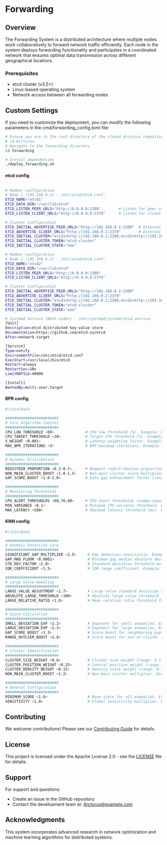 # Forwarding

## Overview

The Forwarding System is a distributed architecture where multiple nodes work collaboratively to forward network traffic efficiently. Each node in the system deploys forwarding functionality and participates in a coordinated network that ensures optimal data transmission across different geographical locations.


### Prerequisites

- etcd cluster (v3.5+)
- Linux-based operating system
- Network access between all forwarding nodes

## Custom Settings
If you need to customize the deployment, you can modify the following parameters in the cmd/forwarding_config.toml file:

```bash
# Ensure you are in the root directory of the cloned Arcturus repository
# cd Arcturus
# Navigate to the forwarding directory
cd forwarding

# Install dependencies
./deploy_forwarding.sh

```

#### etcd config
```bash

# Member configuration
# Node 1 (192.168.0.1) - /etc/etcd/etcd.conf:
ETCD_NAME="etcd1"
ETCD_DATA_DIR="/var/lib/etcd"
ETCD_LISTEN_PEER_URLS="http://0.0.0.0:2380"        # Listen for peer communication
ETCD_LISTEN_CLIENT_URLS="http://0.0.0.0:2379"      # Listen for client connections

# Cluster configuration
ETCD_INITIAL_ADVERTISE_PEER_URLS="http://192.168.0.1:2380"  # External peer URL
ETCD_ADVERTISE_CLIENT_URLS="http://192.168.0.1:2379"        # External client URL
ETCD_INITIAL_CLUSTER="etcd1=http://192.168.0.1:2380,etcd2=http://192.168.0.2:2380"
ETCD_INITIAL_CLUSTER_TOKEN="etcd-cluster"
ETCD_INITIAL_CLUSTER_STATE="new"

# Member configuration
# Node 2 (192.168.0.2) - /etc/etcd/etcd.conf:
ETCD_NAME="etcd2"
ETCD_DATA_DIR="/var/lib/etcd"
ETCD_LISTEN_PEER_URLS="http://0.0.0.0:2380"
ETCD_LISTEN_CLIENT_URLS="http://0.0.0.0:2379"

# Cluster configuration
ETCD_INITIAL_ADVERTISE_PEER_URLS="http://192.168.0.2:2380"
ETCD_ADVERTISE_CLIENT_URLS="http://192.168.0.2:2379"
ETCD_INITIAL_CLUSTER="etcd1=http://192.168.0.1:2380,etcd2=http://192.168.0.2:2380"
ETCD_INITIAL_CLUSTER_TOKEN="etcd-cluster"
ETCD_INITIAL_CLUSTER_STATE="new"

# Systemd Service (Both nodes) - /etc/systemd/system/etcd.service:
[Unit]
Description=etcd distributed key-value store
Documentation=https://github.com/etcd-io/etcd
After=network.target

[Service]
Type=notify
EnvironmentFile=/etc/etcd/etcd.conf
ExecStart=/usr/local/bin/etcd
Restart=always
RestartSec=10s
LimitNOFILE=40000

[Install]
WantedBy=multi-user.target
```
#### BPR config
```bash
#!/bin/bash

########################
# Core Algorithm Control
########################
CPU_LOW_THRESHOLD <60>              # CPU low threshold (%). Example: 60. Used for phase differentiation.
CPU_TARGET_THRESHOLD <20>           # Target CPU threshold (%). Example: 20. This is the queue backlog target.
V_WEIGHT <0.001>                    # Latency weighting factor. Example: 0.001 (recommended range: 0.001-0.1).
MAX_BPR_ITERATIONS <3>              # BPR maximum iterations. Example: 3 (recommended: 3-5).

########################
# Dynamic Distribution
########################
REDISTRIB_PROPORTION <0.3-0.7>      # Request redistribution proportion (range: 0.3-0.7).
NON_MAIN_CLUSTER_BOOST <1.0-1.5>    # Non-main cluster score multiplier (range: 1.0-1.5).
GAP_SCORE_BOOST <1.0-2.0>           # Data gap enhancement factor (range: 1.0-2.0).

########################
# Monitoring Thresholds
########################
CPU_ALERT_THRESHOLDS <60,70,80>     # CPU alert thresholds (comma-separated). Example: 60,70,80.
MIN_VARIANCE <0.1>                  # Minimum CPU variance threshold. Example: 0.1.
MAX_LATENCY <500>                   # Maximum latency threshold (ms). Example: 500.
```
#### KNN config
```bash
#!/bin/bash

########################
# Anomaly Detection Core
########################
SIGNIFICANT_GAP_MULTIPLIER <2.5>     # Gap detection sensitivity. Example: 2.5 (higher value reduces detection frequency).
GAP_MAD_FLOOR <0.0001>               # Minimum gap median absolute deviation. Example: 0.0001.
STD_DEV_FACTOR <2.0>                 # Standard deviation threshold multiplier. Example: 2.0.
IQR_COEFFICIENT <1.5>                # IQR range coefficient. Example: 1.5 (default).

########################
# Large Value Handling
########################
LARGE_VALUE_ADJUSTMENT <1.7>         # Large value standard deviation adjustment. Example: 1.7.
ABSOLUTE_LARGE_THRESHOLD <100>       # Absolute large value threshold. Example: 100.
LARGE_RELATIVE_RATIO <1.8>           # Mean relative ratio threshold for large values. Example: 1.8.

########################
# Score Calculation
########################
SMALL_DEVIATION_EXP <1.2>            # Exponent for small anomalies. Example: 1.2 (>1 amplifies score).
LARGE_DEVIATION_EXP <1.3>            # Exponent for large anomalies. Example: 1.3 (>1 amplifies score).
GAP_SCORE_BOOST <1.3>                # Score boost for neighboring gaps. Example: 1.3.
RANGE_OUTLIER_BOOST <1.8>            # Score boost for out-of-cluster range. Example: 1.8.

########################
# Cluster Identification
########################
CLUSTER_SIZE_WEIGHT <0.6>            # Cluster size weight (range: 0-1). Example: 0.6.
CLUSTER_POSITION_WEIGHT <0.25>       # Central position weight (range: 0-1). Example: 0.25.
CLUSTER_DENSITY_WEIGHT <0.15>        # Density score weight (range: 0-1). Example: 0.15.
NON_MAIN_CLUSTER_BOOST <1.2>         # Non-main cluster multiplier. Example: 1.2.

########################
# General Configuration
########################
MINIMUM_SCORE <1.0>                  # Base score for all anomalies. Example: 1.0.
SENSITIVITY <1.0>                    # Global sensitivity multiplier. Example: 1.0 (1.0: neutral, >1: more sensitive, <1: less sensitive).
```


## Contributing

We welcome contributions! Please see our [Contributing Guide](CONTRIBUTING.md) for details.

## License

This project is licensed under the Apache License 2.0 - see the [LICENSE](LICENSE) file for details.

## Support

For support and questions:
- Create an issue in the GitHub repository
- Contact the development team at: Arcturus@example.com

## Acknowledgments

This system incorporates advanced research in network optimization and machine learning algorithms for distributed systems.
